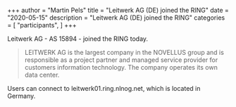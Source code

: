 +++
author = "Martin Pels"
title = "Leitwerk AG (DE) joined the RING"
date = "2020-05-15"
description = "Leitwerk AG (DE) joined the RING"
categories = [
    "participants",
]
+++

Leitwerk AG - AS 15894 - joined the RING today.

> LEITWERK AG is the largest company in the NOVELLUS group and is responsible as a project partner and managed service provider for customers information technology. The company operates its own data center.

Users can connect to leitwerk01.ring.nlnog.net, which is located in Germany.

